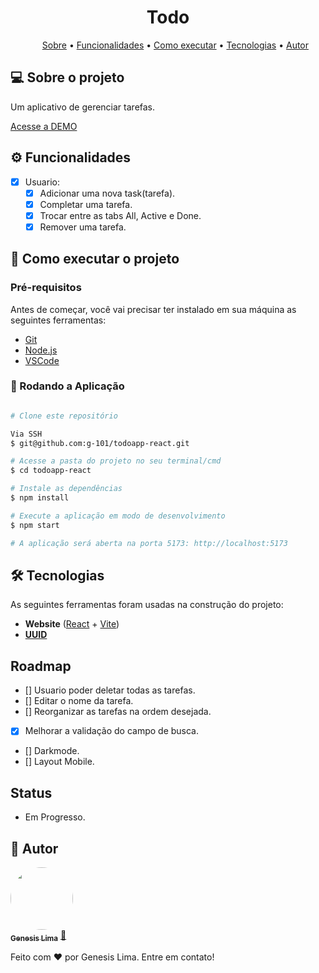 <h1 align="center">Todo</h1>
<ul align="center">
 <a href="#-sobre-o-projeto">Sobre</a> •
 <a href="#-funcionalidades">Funcionalidades</a> •
 <a href="#-como-executar-o-projeto">Como executar</a> • 
 <a href="#-tecnologias">Tecnologias</a> • 
 <a href="#-autor">Autor</a> 
</ul>

## 💻 Sobre o projeto

Um aplicativo de gerenciar tarefas.

<a align="center" href="https://todoapp-react-g-101.vercel.app/">Acesse a DEMO</a>

## ⚙️ Funcionalidades

- [x] Usuario:
  - [x] Adicionar uma nova task(tarefa).
  - [x] Completar uma tarefa.
  - [x] Trocar entre as tabs All, Active e Done.
  - [x] Remover uma tarefa.

## 🚀 Como executar o projeto

### Pré-requisitos

Antes de começar, você vai precisar ter instalado em sua máquina as seguintes ferramentas:

- [Git](https://git-scm.com)
- [Node.js](https://nodejs.org/en/)
- [VSCode](https://code.visualstudio.com/)

### 🧭 Rodando a Aplicação

```bash

# Clone este repositório

Via SSH
$ git@github.com:g-101/todoapp-react.git

# Acesse a pasta do projeto no seu terminal/cmd
$ cd todoapp-react

# Instale as dependências
$ npm install

# Execute a aplicação em modo de desenvolvimento
$ npm start

# A aplicação será aberta na porta 5173: http://localhost:5173
```

## 🛠 Tecnologias

As seguintes ferramentas foram usadas na construção do projeto:

- **Website** ([React](https://reactjs.org/) + [Vite](https://vitejs.dev/))
- **[UUID](https://github.com/uuidjs/uuid)**

## Roadmap

- [] Usuario poder deletar todas as tarefas.
- [] Editar o nome da tarefa.
- [] Reorganizar as tarefas na ordem desejada.
- [x] Melhorar a validação do campo de busca.
- [] Darkmode.
- [] Layout Mobile.

## Status

- Em Progresso.

## 🦸 Autor

<a href="https://github.com/g-101">
 <img style="border-radius: 50%;" src="https://github.com/g-101.png" width="100px;" alt=""/>
 <br />
 <sub><b>Genesis Lima</b></sub></a> <a href="https://github.com/g-101" title="github profile">🚀</a>

Feito com ❤️ por Genesis Lima. Entre em contato!
